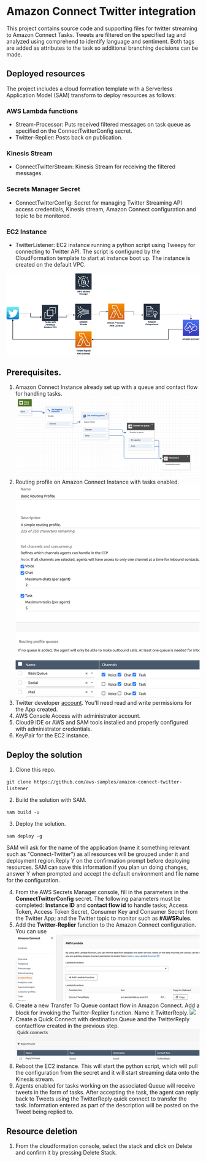 # Amazon Connect Twitter integration
This project contains source code and supporting files for twitter streaming to Amazon Connect Tasks. Tweets are filtered on the specified tag and analyzed using comprehend to identify language and sentiment. Both tags are added as attributes to the task so additional branching decisions can be made.

## Deployed resources

The project includes a cloud formation template with a Serverless Application Model (SAM) transform to deploy resources as follows:

### AWS Lambda functions

- Stream-Processor: Puts received filtered messages on task queue as specified on the ConnectTwitterConfig secret.
- Twitter-Replier: Posts back on publication.

### Kinesis Stream
- ConnectTwitterStream: Kinesis Stream for receiving the filtered messages.

### Secrets Manager Secret
- ConnectTwitterConfig: Secret for managing Twitter Streaming API access credentials, Kinesis stream, Amazon Connect configuration and topic to be monitored.

### EC2 Instance
- TwitterListener: EC2 instance running a python script using Tweepy for connecting to Twitter API. The script is configured by the CloudFormation template to start at instance boot up. The instance is created on the default VPC.

![](/imgs/twitter-listener.png)

## Prerequisites.
1. Amazon Connect Instance already set up with a queue and contact flow for handling tasks.
![](/imgs/contactflow-social.png)
2. Routing profile on Amazon Connect Instance with tasks enabled.
![](/imgs/routing-profile.png)
3. Twitter developer [account](https://developer.twitter.com/en). You'll need read and write permissions for the App created.
4. AWS Console Access with administrator account.
5. Cloud9 IDE or AWS and SAM tools installed and properly configured with administrator credentials.
6. KeyPair for the EC2 instance.

## Deploy the solution
1. Clone this repo.

`git clone https://github.com/aws-samples/amazon-connect-twitter-listener`

2. Build the solution with SAM.

`sam build -u` 

3. Deploy the solution.

`sam deploy -g`

SAM will ask for the name of the application (name it something relevant such as "Connect-Twitter") as all resources will be grouped under it and deployment region.Reply Y on the confirmation prompt before deploying resources. SAM can save this information if you plan un doing changes, answer Y when prompted and accept the default environment and file name for the configuration.

4. From the AWS Secrets Manager console, fill in the parameters in the **ConnectTwitterConfig** secret. The following parameters must be completed: **Instance ID** and **contact flow id** to handle tasks; Access Token, Access Token Secret, Consumer Key and Consumer Secret from the Twitter App; and the Twitter topic to monitor such as **#AWSRules**.
5. Add the **Twitter-Replier** function to the Amazon Connect configuration. You can use
![](/imgs/add-function-connect.png)
6. Create a new Transfer To Queue contact flow in Amazon Connect. Add a block for invoking the Twitter-Replier function. Name it TwitterReply.
![](/imgs/transfer-to-queue.png)
7. Create a Quick Connect with destination Queue and the TwitterReply contactflow created in the previous step.
![](/imgs/quick-connect.png)
8. Reboot the EC2 instance. This will start the python script, which will pull the configuration from the secret and it will start streaming data onto the Kinesis stream.
9. Agents enabled for tasks working on the associated Queue will receive tweets in the form of tasks. After accepting the task, the agent can reply back to Tweets using the TwitterReply quick connect to transfer the task. Information entered as part of the description will be posted on the Tweet being replied to.

## Resource deletion
1. From the cloudformation console, select the stack and click on Delete and confirm it by pressing Delete Stack. 
